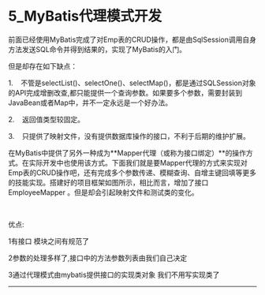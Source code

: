 ﻿
# 5_MyBatis代理模式开发

前面已经使用MyBatis完成了对Emp表的CRUD操作，都是由SqlSession调用自身方法发送SQL命令并得到结果的，实现了MyBatis的入门。 

但是却存在如下缺点： 

1.    不管是selectList()、selectOne()、selectMap()，都是通过SQLSession对象的API完成增删改查,都只能提供一个查询参数。如果要多个参数，需要封装到
JavaBean或者Map中，并不一定永远是一个好办法。 

2.    返回值类型较固定。 

3.    只提供了映射文件，没有提供数据库操作的接口，不利于后期的维护扩展。 

在MyBatis中提供了另外一种成为**Mapper代理（或称为接口绑定）**的操作方式。在实际开发中也使用该方式。下面我们就是要Mapper代理的方式来实现对
Emp表的CRUD操作吧，还有完成多个参数传递、模糊查询、自增主键回填等更多的技能实现。搭建好的项目框架如图所示，相比而言，增加了接口EmployeeMapper
。但是却会引起映射文件和测试类的变化。 

  

优点: 

1有接口 模块之间有规范了 

2参数的处理多样了,接口中的方法参数列表由我们自己决定 

3通过代理模式由mybatis提供接口的实现类对象 我们不用写实现类了 



------------------------------------------------------------

